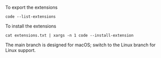 To export the extensions

```code --list-extensions```

To install the extensions

```cat extensions.txt | xargs -n 1 code --install-extension```

The main branch is designed for macOS; switch to the Linux branch for Linux support.